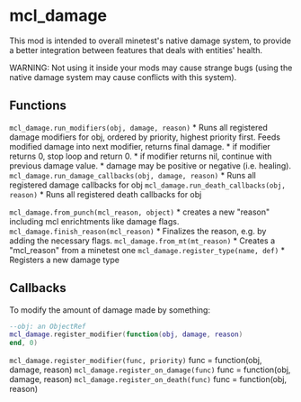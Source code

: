# mcl_damage

This mod is intended to overall minetest's native damage system, to provide a better integration between features that deals with entities' health.

WARNING: Not using it inside your mods may cause strange bugs (using the native damage system may cause conflicts with this system).

## Functions
`mcl_damage.run_modifiers(obj, damage, reason)`
	* Runs all registered damage modifiers for obj, ordered by priority,
          highest priority first. Feeds modified damage into next modifier,
          returns final damage.
        * if modifier returns 0, stop loop and return 0.
        * if modifier returns nil, continue with previous damage value.
        * damage may be positive or negative (i.e. healing).
`mcl_damage.run_damage_callbacks(obj, damage, reason)`
	* Runs all registered damage callbacks for obj
`mcl_damage.run_death_callbacks(obj, reason)`
	* Runs all registered death callbacks for obj

`mcl_damage.from_punch(mcl_reason, object)`
	* creates a new "reason" including mcl enrichtments like damage flags.
`mcl_damage.finish_reason(mcl_reason)`
	* Finalizes the reason, e.g. by adding the necessary flags.
`mcl_damage.from_mt(mt_reason)`
	* Creates a "mcl_reason" from a minetest one
`mcl_damage.register_type(name, def)`
	* Registers a new damage type

## Callbacks

To modify the amount of damage made by something:

```lua
--obj: an ObjectRef
mcl_damage.register_modifier(function(obj, damage, reason)
end, 0)
```

`mcl_damage.register_modifier(func, priority)`
	func = function(obj, damage, reason)
`mcl_damage.register_on_damage(func)`
	func = function(obj, damage, reason)
`mcl_damage.register_on_death(func)`
	func = function(obj, reason)
